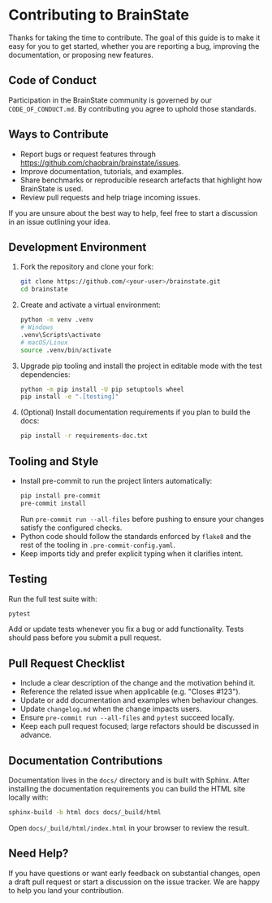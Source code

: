 # Contributing to BrainState

Thanks for taking the time to contribute. The goal of this guide is to make it easy for you to get started, whether you are reporting a bug, improving the documentation, or proposing new features.

## Code of Conduct
Participation in the BrainState community is governed by our `CODE_OF_CONDUCT.md`. By contributing you agree to uphold those standards.

## Ways to Contribute
- Report bugs or request features through https://github.com/chaobrain/brainstate/issues.
- Improve documentation, tutorials, and examples.
- Share benchmarks or reproducible research artefacts that highlight how BrainState is used.
- Review pull requests and help triage incoming issues.

If you are unsure about the best way to help, feel free to start a discussion in an issue outlining your idea.

## Development Environment
1. Fork the repository and clone your fork:
   ```bash
   git clone https://github.com/<your-user>/brainstate.git
   cd brainstate
   ```
2. Create and activate a virtual environment:
   ```bash
   python -m venv .venv
   # Windows
   .venv\Scripts\activate
   # macOS/Linux
   source .venv/bin/activate
   ```
3. Upgrade pip tooling and install the project in editable mode with the test dependencies:
   ```bash
   python -m pip install -U pip setuptools wheel
   pip install -e ".[testing]"
   ```
4. (Optional) Install documentation requirements if you plan to build the docs:
   ```bash
   pip install -r requirements-doc.txt
   ```

## Tooling and Style
- Install pre-commit to run the project linters automatically:
  ```bash
  pip install pre-commit
  pre-commit install
  ```
  Run `pre-commit run --all-files` before pushing to ensure your changes satisfy the configured checks.
- Python code should follow the standards enforced by `flake8` and the rest of the tooling in `.pre-commit-config.yaml`.
- Keep imports tidy and prefer explicit typing when it clarifies intent.

## Testing
Run the full test suite with:
```bash
pytest
```
Add or update tests whenever you fix a bug or add functionality. Tests should pass before you submit a pull request.

## Pull Request Checklist
- Include a clear description of the change and the motivation behind it.
- Reference the related issue when applicable (e.g. "Closes #123").
- Update or add documentation and examples when behaviour changes.
- Update `changelog.md` when the change impacts users.
- Ensure `pre-commit run --all-files` and `pytest` succeed locally.
- Keep each pull request focused; large refactors should be discussed in advance.

## Documentation Contributions
Documentation lives in the `docs/` directory and is built with Sphinx. After installing the documentation requirements you can build the HTML site locally with:
```bash
sphinx-build -b html docs docs/_build/html
```
Open `docs/_build/html/index.html` in your browser to review the result.

## Need Help?
If you have questions or want early feedback on substantial changes, open a draft pull request or start a discussion on the issue tracker. We are happy to help you land your contribution.
